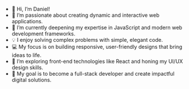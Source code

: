 - 👋 Hi, I’m Daniel!  
- 👀 I’m passionate about creating dynamic and interactive web applications.  
- 🌱 I’m currently deepening my expertise in JavaScript and modern web development frameworks.  
- 💡 I enjoy solving complex problems with simple, elegant code.  
- 💻 My focus is on building responsive, user-friendly designs that bring ideas to life.  
- 🚀 I’m exploring front-end technologies like React and honing my UI/UX design skills.  
- 🎯 My goal is to become a full-stack developer and create impactful digital solutions.  


<!---
daniel-n-dev/daniel-n-dev is a ✨ special ✨ repository because its `README.md` (this file) appears on your GitHub profile.
You can click the Preview link to take a look at your changes.
--->
